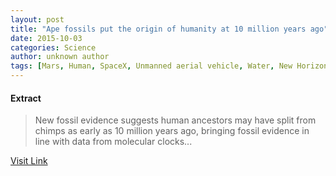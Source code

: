 ```yaml
---
layout: post
title: "Ape fossils put the origin of humanity at 10 million years ago"
date: 2015-10-03
categories: Science
author: unknown author
tags: [Mars, Human, SpaceX, Unmanned aerial vehicle, Water, New Horizons]
---
```





#### Extract
>New fossil evidence suggests human ancestors may have split from chimps as early as 10 million years ago, bringing fossil evidence in line with data from molecular clocks...



[Visit Link](http://feeds.newscientist.com/c/749/f/10897/s/4a58471c/sc/32/l/0M0Snewscientist0N0Carticle0Cdn282740Eape0Efossils0Eput0Ethe0Eorigin0Eof0Ehumanity0Eat0E10A0Emillion0Eyears0Eago0C/story01.htm)


